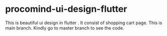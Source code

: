 # procomind-ui-design-flutter
This is beautiful ui design in flutter . It consist of shopping cart page. This is main branch. Kindly go to master branch to see the code.
